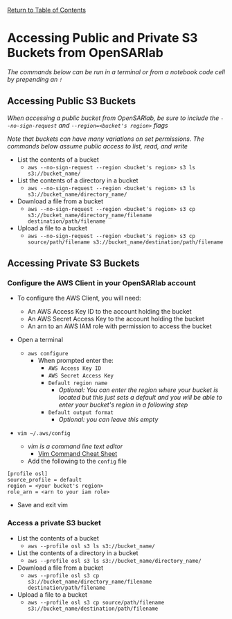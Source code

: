 [Return to Table of Contents](../user.md)

# Accessing Public and Private S3 Buckets from OpenSARlab

*The commands below can be run in a terminal or from a notebook code cell by prepending an `!`*

## Accessing Public S3 Buckets

*When accessing a public bucket from OpenSARlab, be sure to include the `--no-sign-request` and `--region=<bucket's region>` flags*

*Note that buckets can have many variations on set permissions. The commands below assume public access to list, read, and write*

- List the contents of a bucket
    - `aws --no-sign-request --region <bucket's region> s3 ls s3://bucket_name/`
- List the contents of a directory in a bucket
    - `aws --no-sign-request --region <bucket's region> s3 ls s3://bucket_name/directory_name/`
- Download a file from a bucket
    - `aws --no-sign-request --region <bucket's region> s3 cp s3://bucket_name/directory_name/filename destination/path/filename`
- Upload a file to a bucket
    - `aws --no-sign-request --region <bucket's region> s3 cp source/path/filename s3://bucket_name/destination/path/filename`
    
## Accessing Private S3 Buckets

### Configure the AWS Client in your OpenSARlab account

- To configure the AWS Client, you will need:
    - An AWS Access Key ID to the account holding the bucket
    - An AWS Secret Access Key to the account holding the bucket
    - An arn to an AWS IAM role with permission to access the bucket
- Open a terminal
    - `aws configure`
        - When prompted enter the:
            - `AWS Access Key ID`
            - `AWS Secret Access Key`
            - `Default region name`
                - *Optional: You can enter the region where your bucket is located but this just sets a default and you will be able to enter your bucket's region in a following step*
            - `Default output format`
                - *Optional: you can leave this empty*
                
-  `vim ~/.aws/config`
    - *vim is a command line text editor*
        - [Vim Command Cheat Sheet](https://vim.rtorr.com/)
    - Add the following to the `config` file
    
```
[profile osl]
source_profile = default
region = <your bucket's region>
role_arn = <arn to your iam role>
```

- Save and exit vim
    
### Access a private S3 bucket

- List the contents of a bucket
    - `aws --profile osl s3 ls s3://bucket_name/`
- List the contents of a directory in a bucket
    - `aws --profile osl s3 ls s3://bucket_name/directory_name/`
- Download a file from a bucket
    - `aws --profile osl s3 cp s3://bucket_name/directory_name/filename destination/path/filename`
- Upload a file to a bucket
    - `aws --profile osl s3 cp source/path/filename s3://bucket_name/destination/path/filename`
    
